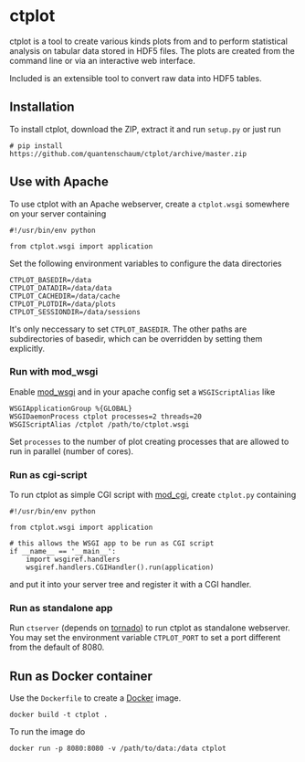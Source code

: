 # ctplot

ctplot is a tool to create various kinds plots from and to perform
statistical analysis on tabular data stored in HDF5 files. The plots
are created from the command line or via an interactive web interface.

Included is an extensible tool to convert raw data into HDF5 tables.

## Installation
To install ctplot, download the ZIP, extract it and run `setup.py` or just run

    # pip install https://github.com/quantenschaum/ctplot/archive/master.zip
  
  
## Use with Apache
To use ctplot with an Apache webserver, create a `ctplot.wsgi` somewhere on your server containing

    #!/usr/bin/env python

    from ctplot.wsgi import application

Set the following environment variables to configure the data directories

    CTPLOT_BASEDIR=/data
    CTPLOT_DATADIR=/data/data
    CTPLOT_CACHEDIR=/data/cache
    CTPLOT_PLOTDIR=/data/plots
    CTPLOT_SESSIONDIR=/data/sessions

It's only neccessary to set `CTPLOT_BASEDIR`. The other paths are subdirectories of basedir, which can be overridden by setting them explicitly.

### Run with mod_wsgi
Enable [mod_wsgi](https://code.google.com/p/modwsgi) and in your apache config set a `WSGIScriptAlias` like

    WSGIApplicationGroup %{GLOBAL}
    WSGIDaemonProcess ctplot processes=2 threads=20
    WSGIScriptAlias /ctplot /path/to/ctplot.wsgi
    
Set `processes` to the number of plot creating processes that are allowed to run in parallel (number of cores).

### Run as cgi-script
To run ctplot as simple CGI script with [mod_cgi](http://httpd.apache.org/docs/current/mod/mod_cgi.html), create `ctplot.py` containing

    #!/usr/bin/env python

    from ctplot.wsgi import application

    # this allows the WSGI app to be run as CGI script
    if __name__ == '__main__':
        import wsgiref.handlers
        wsgiref.handlers.CGIHandler().run(application)

and put it into your server tree and register it with a CGI handler. 

### Run as standalone app
Run `ctserver` (depends on [tornado](http://www.tornadoweb.org)) to run ctplot as standalone webserver. You may set the environment variable `CTPLOT_PORT` to set a port different from the default of 8080.


## Run as Docker container
Use the `Dockerfile` to create a [Docker](https://www.docker.com/) image. 

    docker build -t ctplot .

To run the image do

    docker run -p 8080:8080 -v /path/to/data:/data ctplot


